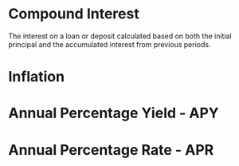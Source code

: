 # Compound Interest
The interest on a loan or deposit calculated based on both the initial principal and the accumulated interest from previous periods.
# Inflation
# Annual Percentage Yield - APY
# Annual Percentage Rate - APR